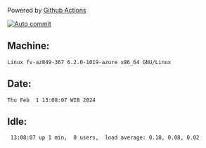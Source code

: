 Powered by [Github Actions](https://github.com/features/actions)

[![Auto commit](https://github.com/hiage/workstation/workflows/Auto%20commit/badge.svg)](https://github.com/hiage/workstation/actions?query=workflow%3A%22Auto+commit%22)

## Machine:
```
Linux fv-az849-367 6.2.0-1019-azure x86_64 GNU/Linux
```
## Date:
```
Thu Feb  1 13:08:07 WIB 2024
```
## Idle:
```
 13:08:07 up 1 min,  0 users,  load average: 0.18, 0.08, 0.02
```
